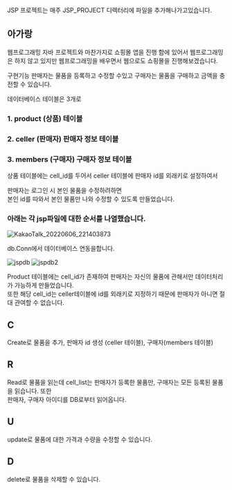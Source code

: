 JSP 프로젝트는 매주 JSP_PROJECT 디렉터리에 파일을 추가해나가고있습니다.

## 아가랑

웹프로그래밍
자바 프로젝트와 마찬가지로 쇼핑몰 앱을 진행 함에 있어서 웹프로그래밍은 하지 않고 있지만 웹프로그래밍을 배우면서
웹으로도 쇼핑몰을 진행해보겠습니다.

구현기능
판매자는 물품을 등록하고 수정할 수있고
구매자는 물품을 구매하고 금액을 충전할 수 있습니다.

데이터베이스 테이블은 3개로
### 1. product (상품) 테이블   
### 2. celler (판매자) 판매자 정보 테이블   
### 3. members (구매자) 구매자 정보 테이블   

상품 테이블에는 cell_id를 두어서 celler 테이블에 판매자 id를 외래키로 설정하여서   

판매자는 로그인 시 본인 물품을 수정하려하면   
본인 id를 따와서 본인 물품만 나와 수정할 수 있도록 만들었습니다.   

### 아래는 각 jsp파일에 대한 순서를 나열했습니다.   
   

![KakaoTalk_20220606_221403873](https://user-images.githubusercontent.com/95335311/172167746-7e14f0c8-40db-4dfd-b44d-a70cd6ddce98.jpg)   

db.Conn에서 데이터베이스 연동을합니다.   
   
![jspdb](https://user-images.githubusercontent.com/95335311/173225180-f8ed5da9-0149-4519-8925-cddaf3506301.png)
![jspdb2](https://user-images.githubusercontent.com/95335311/173225183-f5228346-e2be-4394-913e-53d87b92c41a.png)
   
Product 테이블에는 cell_id가 존재하여 판매자는 자신의 물품에 관해서만 데이터처리가 가능하게 만들었습니다.   
또한 해당 cell_id는 celler테이블에 id를 외래키로 지정하기 때문에 판매자가 아니면 절대 관여할 수 없습니다.   
## C
Create로 물품을 추가, 판매자 id 생성 (celler 테이블), 구매자(members 테이블)   

## R
Read로 물품을 읽는데 cell_list는 판매자가 등록한 물품만, 구매자는 모든 등록된 물품을 읽습니다. 또한   
판매자, 구매자 아이디를 DB로부터 읽어옵니다.   
## U
update로 물품에 대한 가격과 수량을 수정할 수 있습니다.   
## D
delete로 물품을 삭제할 수 있습니다.


   

